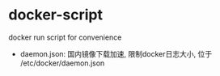 # docker-script

docker run script for convenience

- daemon.json: 国内镜像下载加速, 限制docker日志大小, 位于 /etc/docker/daemon.json
